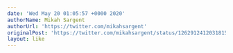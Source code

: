```yaml
---
date: 'Wed May 20 01:05:57 +0000 2020'
authorName: Mikah Sargent
authorUrl: 'https://twitter.com/mikahsargent'
originalPost: 'https://twitter.com/mikahsargent/status/1262912412031815685'
layout: like
---
```

